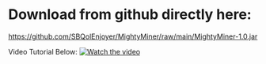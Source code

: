 # Download from github directly here:
https://github.com/SBQolEnjoyer/MightyMiner/raw/main/MightyMiner-1.0.jar

Video Tutorial Below:
[![Watch the video](https://img.youtube.com/vi/0wrTIrxiVWs/maxresdefault.jpg)](https://youtu.be/0wrTIrxiVWs)
